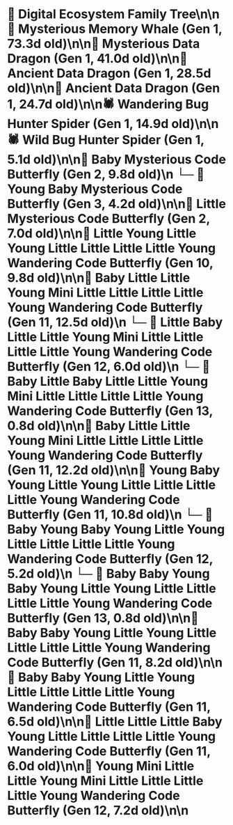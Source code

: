 # 🌳 Digital Ecosystem Family Tree\n\n🐋 Mysterious Memory Whale (Gen 1, 73.3d old)\n\n🐉 Mysterious Data Dragon (Gen 1, 41.0d old)\n\n🐉 Ancient Data Dragon (Gen 1, 28.5d old)\n\n🐉 Ancient Data Dragon (Gen 1, 24.7d old)\n\n🕷️ Wandering Bug Hunter Spider (Gen 1, 14.9d old)\n\n🕷️ Wild Bug Hunter Spider (Gen 1, 5.1d old)\n\n🦋 Baby Mysterious Code Butterfly (Gen 2, 9.8d old)\n  └─ 🦋 Young Baby Mysterious Code Butterfly (Gen 3, 4.2d old)\n\n🦋 Little Mysterious Code Butterfly (Gen 2, 7.0d old)\n\n🦋 Little Young Little Young Little Little Little Little Young Wandering Code Butterfly (Gen 10, 9.8d old)\n\n🦋 Baby Little Little Young Mini Little Little Little Little Young Wandering Code Butterfly (Gen 11, 12.5d old)\n  └─ 🦋 Little Baby Little Little Young Mini Little Little Little Little Young Wandering Code Butterfly (Gen 12, 6.0d old)\n    └─ 🦋 Baby Little Baby Little Little Young Mini Little Little Little Little Young Wandering Code Butterfly (Gen 13, 0.8d old)\n\n🦋 Baby Little Little Young Mini Little Little Little Little Young Wandering Code Butterfly (Gen 11, 12.2d old)\n\n🦋 Young Baby Young Little Young Little Little Little Little Young Wandering Code Butterfly (Gen 11, 10.8d old)\n  └─ 🦋 Baby Young Baby Young Little Young Little Little Little Little Young Wandering Code Butterfly (Gen 12, 5.2d old)\n    └─ 🦋 Baby Baby Young Baby Young Little Young Little Little Little Little Young Wandering Code Butterfly (Gen 13, 0.8d old)\n\n🦋 Baby Baby Young Little Young Little Little Little Little Young Wandering Code Butterfly (Gen 11, 8.2d old)\n\n🦋 Baby Baby Young Little Young Little Little Little Little Young Wandering Code Butterfly (Gen 11, 6.5d old)\n\n🦋 Little Little Little Baby Young Little Little Little Little Young Wandering Code Butterfly (Gen 11, 6.0d old)\n\n🦋 Young Mini Little Little Young Mini Little Little Little Little Young Wandering Code Butterfly (Gen 12, 7.2d old)\n\n